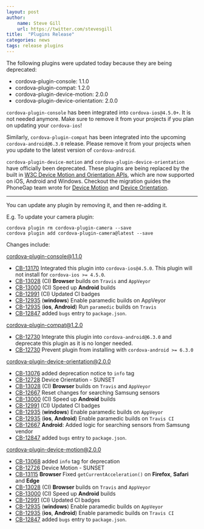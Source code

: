 ```yaml
---
layout: post
author:
    name: Steve Gill
    url: https://twitter.com/stevesgill
title:  "Plugins Release"
categories: news
tags: release plugins
---
```


The following plugins were updated today because they are being deprecated:

* cordova-plugin-console: 1.1.0
* cordova-plugin-compat: 1.2.0
* cordova-plugin-device-motion: 2.0.0
* cordova-plugin-device-orientation: 2.0.0 

`cordova-plugin-console` has been integrated into `cordova-ios@4.5.0+`. It is not needed anymore. Make sure to remove it from your projects if you plan on updating your `cordova-ios`!

Similarly, `cordova-plugin-compat` has been integrated into the upcoming `cordova-android@6.3.0` release. Please remove it from your projects when you update to the latest version of `cordova-android`. 

`cordova-plugin-device-motion` and `cordova-plugin-device-orientation` have officially been deprecated. These plugins are being replaced by the built in [W3C Device Motion and Orientation APIs](https://www.w3.org/TR/2016/CR-orientation-event-20160818/), which are now supported on iOS, Android and Windows. Checkout the migration guides the PhoneGap team wrote for [Device Motion](https://blog.phonegap.com/migrating-from-the-cordova-device-motion-plugin-ddd8176632ed) and [Device Orientation](https://blog.phonegap.com/migrating-from-the-cordova-device-orientation-plugin-8442b869e6cc).
 
----
You can update any plugin by removing it, and then re-adding it.

 E.g. To update your camera plugin:

    cordova plugin rm cordova-plugin-camera --save
    cordova plugin add cordova-plugin-camera@latest --save

Changes include:
<!--more-->

cordova-plugin-console@1.1.0
* [CB-13170](https://issues.apache.org/jira/browse/CB-13170) Integrated this plugin into `cordova-ios@4.5.0`. This plugin will not install for `cordova-ios >= 4.5.0`.
* [CB-13028](https://issues.apache.org/jira/browse/CB-13028) (CI) **Browser** builds on `Travis` and `AppVeyor`
* [CB-13000](https://issues.apache.org/jira/browse/CB-13000) (CI) Speed up **Android** builds
* [CB-12991](https://issues.apache.org/jira/browse/CB-12991) (CI) Updated CI badges
* [CB-12935](https://issues.apache.org/jira/browse/CB-12935) (**windows**) Enable paramedic builds on AppVeyor
* [CB-12935](https://issues.apache.org/jira/browse/CB-12935) (**ios**, **Android**) Run `paramedic` builds on `Travis`
* [CB-12847](https://issues.apache.org/jira/browse/CB-12847) added `bugs` entry to `package.json`.

cordova-plugin-compat@1.2.0
* [CB-12730](https://issues.apache.org/jira/browse/CB-12730) Integrate this plugin into `cordova-android@6.3.0` and deprecate this plugin as it is no longer needed.
* [CB-12730](https://issues.apache.org/jira/browse/CB-12730) Prevent plugin from installing with `cordova-android >= 6.3.0`

cordova-plugin-device-orientation@2.0.0
* [CB-13076](https://issues.apache.org/jira/browse/CB-13076) added deprecation notice to `info` tag
* [CB-12728](https://issues.apache.org/jira/browse/CB-12728) Device Orientation - SUNSET
* [CB-13028](https://issues.apache.org/jira/browse/CB-13028) (CI) **Browser** builds on `Travis` and `AppVeyor`
* [CB-12667](https://issues.apache.org/jira/browse/CB-12667) Reset changes for searching Samsung sensors
* [CB-13000](https://issues.apache.org/jira/browse/CB-13000) (CI) Speed up **Android** builds
* [CB-12991](https://issues.apache.org/jira/browse/CB-12991) (CI) Updated CI badges
* [CB-12935](https://issues.apache.org/jira/browse/CB-12935) (**windows**) Enable paramedic builds on `AppVeyor`
* [CB-12935](https://issues.apache.org/jira/browse/CB-12935) (**ios**, **Android**) Enable paramedic builds on `Travis CI`
* [CB-12667](https://issues.apache.org/jira/browse/CB-12667) **Android**: Added logic for searching sensors from Samsung vendor
* [CB-12847](https://issues.apache.org/jira/browse/CB-12847) added `bugs` entry to `package.json`.

cordova-plugin-device-motion@2.0.0
* [CB-13068](https://issues.apache.org/jira/browse/CB-13068) added `info` tag for deprecation
* [CB-12726](https://issues.apache.org/jira/browse/CB-12726) Device Motion - SUNSET
* [CB-13115](https://issues.apache.org/jira/browse/CB-13115) **Browser** Fixed `getCurrentAcceleration()` on **Firefox**, **Safari** and **Edge**
* [CB-13028](https://issues.apache.org/jira/browse/CB-13028) (CI) **Browser** builds on `Travis` and `AppVeyor`
* [CB-13000](https://issues.apache.org/jira/browse/CB-13000) (CI) Speed up **Android** builds
* [CB-12991](https://issues.apache.org/jira/browse/CB-12991) (CI) Updated CI badges
* [CB-12935](https://issues.apache.org/jira/browse/CB-12935) (**windows**) Enable paramedic builds on `AppVeyor`
* [CB-12935](https://issues.apache.org/jira/browse/CB-12935) (**ios**, **Android**) Enable paramedic builds on `Travis CI`
* [CB-12847](https://issues.apache.org/jira/browse/CB-12847) added `bugs` entry to `package.json`.
